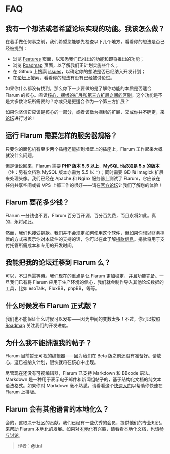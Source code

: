 # FAQ

## 我有一个想法或者希望论坛实现的功能。我该怎么做？

在着手做任何事之前，我们希望您能够先检查以下几个地方，看看你的想法是否已经被提到：

* 浏览 [Features](http://flarum.org/features/) 页面，以知悉我们已推出的功能和即将推出的功能；
* 浏览 [Roadmap](https://github.com/flarum/core/issues/74) 页面，以了解我们正计划实施些什么；
* 在 Github 上搜索 [issues](https://github.com/issues?utf8=%E2%9C%93&q=is%3Aopen+is%3Aissue+user%3Aflarum+)，以确定你的想法是否已经纳入开发计划；
* 在[论坛](http://discuss.flarum.org)上搜索，看看你的想法有没有已经被讨论过。

如果你什么都没有找到，那么你下一步要做的是了解你功能的本质是否适合 Flarum 的核心。阅读[核心、捆绑的扩展和第三方扩展之间的区别](../extend/introduction.md)。这个功能是不是大多数论坛所需要的？亦或只是更适合作为一个第三方扩展？

如果你坚信它应该是核心的一部分，或者该做为捆绑的扩展，又或你并不确定，来[论坛](https://discuss.flarum.org/t/features)进行讨论！


## 运行 Flarum 需要怎样的服务器规格？

只要你的面包机有至少两个插槽还能插到墙壁上的插座上，Flarum 工作起来大概就没什么问题。

但是话说回来，Flarum 需要 **PHP 版本 5.5 以上**，**MySQL 也必须是 5.x 的版本**（注：另有文档称 MySQL 版本亦需为 5.5 以上）；同时需要 GD 和 Imagick 扩展来处理头像。我们已经在 Apache 和 Nginx 服务器上测试了 Flarum，它应该在任何共享空间或者 VPS 上都工作的很好――请在[官方论坛](http://discuss.flarum.org)让我们了解您的体验！

## Flarum 要花多少钱？

Flarum 一分钱也不要。Flarum 百分百开源，百分百免费，而且永将如此。真的，永将如此。

然而，我们也接受捐款。我们并不会规定如何使用这个软件，但如果你想以财务捐赠的方式来表示你对本软件的支持的话，你可以在此了解[捐款信息](http://flarum.org/donate/)。捐款将用于支付托管所需成本和专用的开发时间。

## 我能把我的论坛迁移到 Flarum 么？

可以，不过尚需等待。我们现在的重点是让 Flarum 更加稳定，并且功能完备。一旦我们已有将 Flarum 应用于生产环境的信心，我们就会制作导入其他论坛数据的工具，比如 esoTalk，FluxBB，phpBB，等等。

## 什么时候发布 Flarum 正式版？

我们也不能保证什么时候可以发布——因为中间的变数太多！不过，你可以按照 [Roadmap](https://github.com/flarum/core/issues/74) 关注我们的开发进度。

## 为什么我不能排版我的帖子？

Flarum 目前暂无可视的编辑器――因为我们在 Beta 版之前还没有准备好。请放心，这已被纳入计划，很快就将在核心中出现。

尽管现在还没有可视编辑器，Flarum 已支持 Markdown 和 BBcode 语法。Markdown 是一种用于表示电子邮件和新闻组帖子的，基于结构化文档的纯文本语法格式。如果你对 Markdown 毫不熟悉，请看看这个[快速入门](http://justjavac.com/jekyll/2012/03/31/markdown-basics.html)以帮助你快速在 Flarum 上排版。

## Flarum 会有其他语言的本地化么？

会的，这取决于社区的贡献。我们已经有一些优秀的会员，提供他们的专业知识。来帮助 Flarum 本地化的发展。如果对[本地化](../extend/localization.md)有兴趣，请看看本地化文档，也请[参与讨论](http://discuss.flarum.org/d/336-potential-l10n-stumbling-blocks)。

> 译者：[@ttnl](https://github.com/ttnl)
